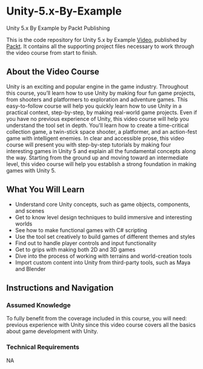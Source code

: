 # Unity-5.x-By-Example

Unity 5.x By Example by Packt Publishing

This is the code repository for Unity 5.x by Example [Video](https://www.packtpub.com/game-development/unity-5x-example-video), published by [Packt](https://www.packtpub.com/?utm_source=github). It contains all the supporting project files necessary to work through the video course from start to finish.
## About the Video Course
Unity is an exciting and popular engine in the game industry. Throughout this course, you’ll learn how to use Unity by making four fun game projects, from shooters and platformers to exploration and adventure games. This easy-to-follow course will help you quickly learn how to use Unity in a practical context, step-by-step, by making real-world game projects. Even if you have no previous experience of Unity, this video course will help you understand the tool set in depth. 
You'll learn how to create a time-critical collection game, a twin-stick space shooter, a platformer, and an action-fest game with intelligent enemies. In clear and accessible prose, this video course will present you with step-by-step tutorials by making four interesting games in Unity 5 and explain all the fundamental concepts along the way. Starting from the ground up and moving toward an intermediate level, this video course will help you establish a strong foundation in making games with Unity 5. 

<H2>What You Will Learn</H2>
<DIV class=book-info-will-learn-text>
<UL>
<LI>Understand core Unity concepts, such as game objects, components, and scenes
<LI>Get to know level design techniques to build immersive and interesting worlds 
<LI>See how to make functional games with C# scripting 
<LI>Use the tool set creatively to build games of different themes and styles 
<LI>Find out to handle player controls and input functionality 
<LI>Get to grips with making both 2D and 3D games
<LI>Dive into the process of working with terrains and world-creation tools
<LI>Import custom content into Unity from third-party tools, such as Maya and Blender </LI></UL></DIV>

## Instructions and Navigation
### Assumed Knowledge
To fully benefit from the coverage included in this course, you will need:<br/>
previous experience with Unity since this video course covers all the basics about game development with Unity. 
### Technical Requirements
NA
